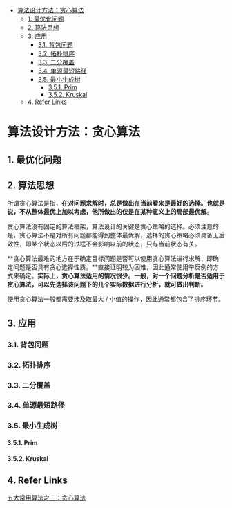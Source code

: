 - [算法设计方法：贪心算法](#)
    - [1. 最优化问题](#1)
    - [2. 算法思想](#2)
    - [3. 应用](#3)
        - [3.1. 背包问题](#31)
        - [3.2. 拓扑排序](#32)
        - [3.3. 二分覆盖](#33)
        - [3.4. 单源最短路径](#34)
        - [3.5. 最小生成树](#35)
            - [3.5.1. Prim](#351-prim)
            - [3.5.2. Kruskal](#352-kruskal)
    - [4. Refer Links](#4-refer-links)

# 算法设计方法：贪心算法

## 1. 最优化问题

## 2. 算法思想

所谓贪心算法是指，**在对问题求解时，总是做出在当前看来是最好的选择。也就是说，不从整体最优上加以考虑，他所做出的仅是在某种意义上的局部最优解**。

贪心算法没有固定的算法框架，算法设计的关键是贪心策略的选择。必须注意的是，贪心算法不是对所有问题都能得到整体最优解，选择的贪心策略必须具备无后效性，即某个状态以后的过程不会影响以前的状态，只与当前状态有关。

**贪心算法最难的地方在于确定目标问题是否可以使用贪心算法进行求解，即确定问题是否具有贪心选择性质。**直接证明较为困难，因此通常使用举反例的方式来确定。**实际上，贪心算法适用的情况很少。一般，对一个问题分析是否适用于贪心算法，可以先选择该问题下的几个实际数据进行分析，就可做出判断。**

使用贪心算法一般都需要涉及取最大 / 小值的操作，因此通常都包含了排序环节。

## 3. 应用

### 3.1. 背包问题

### 3.2. 拓扑排序

### 3.3. 二分覆盖

### 3.4. 单源最短路径

### 3.5. 最小生成树

#### 3.5.1. Prim

#### 3.5.2. Kruskal

## 4. Refer Links

[五大常用算法之三：贪心算法](http://www.cnblogs.com/steven_oyj/archive/2010/05/22/1741375.html)